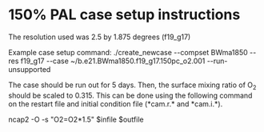 # 150% PAL case setup instructions

The resolution used was 2.5 by 1.875 degrees (f19_g17)

Example case setup command:
./create_newcase --compset BWma1850 --res f19_g17 --case ~/b.e21.BWma1850.f19_g17.150pc_o2.001 --run-unsupported

The case should be run out for 5 days. Then, the surface mixing ratio of O<sub>2</sub> should be scaled to 0.315. This can be done using the following command on the restart file and initial condition file (\*cam.r.\* and \*cam.i.\*).

ncap2 -O -s "O2=O2\*1.5" $infile $outfile

